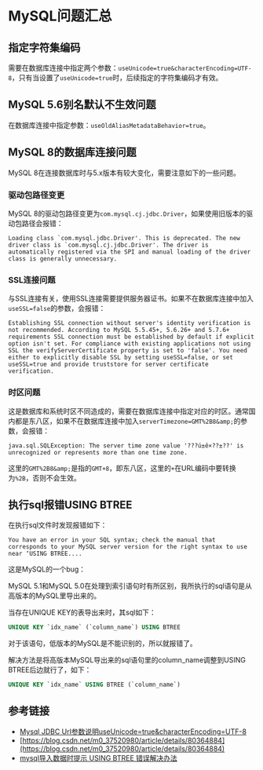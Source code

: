 # MySQL问题汇总

## 指定字符集编码

需要在数据库连接中指定两个参数：`useUnicode=true&characterEncoding=UTF-8`，只有当设置了`useUnicode=true`时，后续指定的字符集编码才有效。

## MySQL 5.6别名默认不生效问题

在数据库连接中指定参数：`useOldAliasMetadataBehavior=true`。
<!--more-->
## MySQL 8的数据库连接问题

MySQL 8在连接数据库时与5.x版本有较大变化，需要注意如下的一些问题。

### 驱动包路径变更

MySQL 8的驱动包路径变更为`com.mysql.cj.jdbc.Driver`，如果使用旧版本的驱动包路径会报错：

```
Loading class `com.mysql.jdbc.Driver'. This is deprecated. The new driver class is `com.mysql.cj.jdbc.Driver'. The driver is automatically registered via the SPI and manual loading of the driver class is generally unnecessary.
```

### SSL连接问题

与SSL连接有关，使用SSL连接需要提供服务器证书。如果不在数据库连接中加入`useSSL=false`的参数，会报错：

```
Establishing SSL connection without server's identity verification is not recommended. According to MySQL 5.5.45+, 5.6.26+ and 5.7.6+ requirements SSL connection must be established by default if explicit option isn't set. For compliance with existing applications not using SSL the verifyServerCertificate property is set to 'false'. You need either to explicitly disable SSL by setting useSSL=false, or set useSSL=true and provide truststore for server certificate verification.
```

### 时区问题

这是数据库和系统时区不同造成的，需要在数据库连接中指定对应的时区。通常国内都是东八区，如果不在数据库连接中加入`serverTimezone=GMT%2B8&amp;`的参数，会报错：

```
java.sql.SQLException: The server time zone value '???ú±ê×??±??' is unrecognized or represents more than one time zone.
```

这里的`GMT%2B8&amp;`是指的`GMT+8`，即东八区，这里的`+`在URL编码中要转换为`%2B`，否则不会生效。

## 执行sql报错USING BTREE

在执行sql文件时发现报错如下：

```
You have an error in your SQL syntax; check the manual that corresponds to your MySQL server version for the right syntax to use near ‘USING BTREE....
```

这是MySQL的一个bug：

MySQL 5.1和MySQL 5.0在处理到索引语句时有所区别，我所执行的sql语句是从高版本的MySQL里导出来的。

当存在UNIQUE KEY的表导出来时，其sql如下：

```sql
UNIQUE KEY `idx_name` (`column_name`) USING BTREE
```

对于该语句，低版本的MySQL是不能识别的，所以就报错了。

解决方法是将高版本MySQL导出来的sql语句里的column_name调整到USING BTREE后边就行了，如下：

```sql
UNIQUE KEY `idx_name` USING BTREE (`column_name`)
```

## 参考链接

* [Mysql JDBC Url参数说明useUnicode=true&characterEncoding=UTF-8](https://www.cnblogs.com/mracale/p/5842572.html)
* [https://blog.csdn.net/m0_37520980/article/details/80364884](https://blog.csdn.net/m0_37520980/article/details/80364884)
* [mysql导入数据时提示 USING BTREE 错误解决办法](https://blog.csdn.net/ccfxue/article/details/71118612)